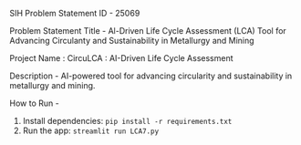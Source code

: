 SIH Problem Statement ID - 25069

Problem Statement Title - Al-Driven Life Cycle Assessment (LCA) Tool for Advancing 
Circulanty and Sustainability in Metallurgy and Mining

Project Name : CircuLCA : AI-Driven Life Cycle Assessment

Description - 
AI-powered tool for advancing circularity and sustainability in metallurgy and mining.

How to Run - 
1. Install dependencies: `pip install -r requirements.txt`
2. Run the app: `streamlit run LCA7.py`

